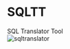 # SQLTT  
SQL Translator Tool  
![sqltranslator](https://user-images.githubusercontent.com/102957432/181340798-7e7bfbfd-e286-4de7-837f-eb24c20831c9.png)
